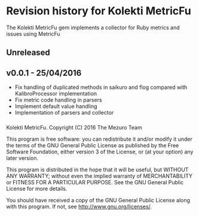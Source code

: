 # Revision history for Kolekti MetricFu

The Kolekti MetricFu gem implements a collector for Ruby metrics and issues
using MetricFu

## Unreleased

## v0.0.1 - 25/04/2016

*   Fix handling of duplicated methods in saikuro and flog compared with
    KalibroProcessor implementation
*   Fix metric code handling in parsers
*   Implement default value handling
*   Implementation of parsers and collector


### 

Kolekti MetricFu. Copyright (C) 2016  The Mezuro Team

This program is free software: you can redistribute it and/or modify it under
the terms of the GNU General Public License as published by the Free Software
Foundation, either version 3 of the License, or (at your option) any later
version.

This program is distributed in the hope that it will be useful, but WITHOUT
ANY WARRANTY; without even the implied warranty of MERCHANTABILITY or FITNESS
FOR A PARTICULAR PURPOSE.  See the GNU General Public License for more
details.

You should have received a copy of the GNU General Public License along with
this program.  If not, see <http://www.gnu.org/licenses/>.
